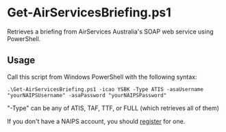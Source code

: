 # Get-AirServicesBriefing.ps1
Retrieves a briefing from AirServices Australia's SOAP web service using PowerShell.

## Usage
Call this script from Windows PowerShell with the following syntax:

    .\Get-AirServicesBriefing.ps1 -icao YSBK -Type ATIS -asaUsername "yourNAIPSUsername" -asaPassword "yourNAIPSPassword"
    
"-Type" can be any of ATIS, TAF, TTF, or FULL (which retrieves all of them)

If you don't have a NAIPS account, you should [register](https://www.airservicesaustralia.com/naips/Account/Register) for one.